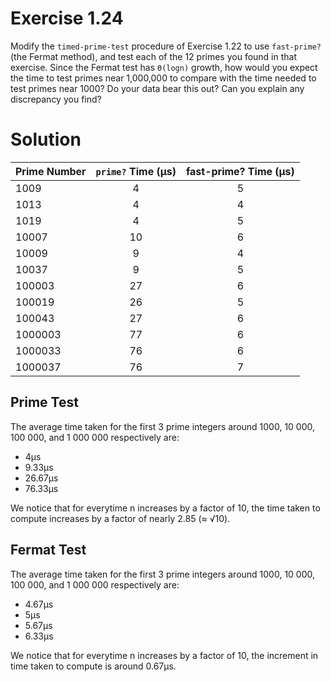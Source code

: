 # Exercise 1.24

Modify the `timed-prime-test` procedure of Exercise 1.22 to use `fast-prime?` (the Fermat method), and test each of the 12 primes you found in that exercise. Since the Fermat test has `Θ(logn)` growth, how would you expect the time to test primes near 1,000,000 to compare with the time needed to test primes near 1000?  Do your data bear this out? Can you explain any discrepancy you find?

# Solution

| Prime Number      | `prime?` Time (µs)  | fast-prime? Time (µs) |
| :---------------- |  :---------------:  | :-------------------: |
| 1009              |          4          |           5           |
| 1013              |          4          |           4           |
| 1019              |          4          |           5           |
| 10007             |          10         |           6           |
| 10009             |          9          |           4           |
| 10037             |          9          |           5           |
| 100003            |          27         |           6           |
| 100019            |          26         |           5           |
| 100043            |          27         |           6           |
| 1000003           |          77         |           6           |
| 1000033           |          76         |           6           |
| 1000037           |          76         |           7           |

## Prime Test

The average time taken for the first 3 prime integers around 1000, 10 000, 100 000, and 1 000 000 respectively are:

- 4µs
- 9.33µs
- 26.67µs
- 76.33µs

We notice that for everytime n increases by a factor of 10, the time taken to compute increases by a factor of nearly 2.85 (≈ √10).

## Fermat Test

The average time taken for the first 3 prime integers around 1000, 10 000, 100 000, and 1 000 000 respectively are:

- 4.67µs
- 5µs
- 5.67µs
- 6.33µs

We notice that for everytime n increases by a factor of 10, the increment in time taken to compute is around 0.67µs.